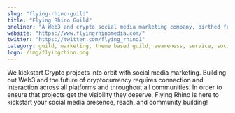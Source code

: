 ```yaml
---
slug: "flying-rhino-guild"
title: "Flying Rhino Guild"
oneliner: "A Web3 and crypto social media marketing company, birthed from NEAR protocol."
website: "https://www.flyingrhinomedia.com/"
twitter: "https://twitter.com/flying_rhino1"
category: guild, marketing, theme based guild, awareness, service, social media, content
logo: /img/flyingrhino.png
---
```


We kickstart Crypto projects into orbit with social media marketing. Building out Web3 and the future of cryptocurrency requires connection and interaction across all platforms and throughout all communities. In order to ensure that projects get the visibility they deserve, Flying Rhino is here to kickstart your social media presence, reach, and community building!
